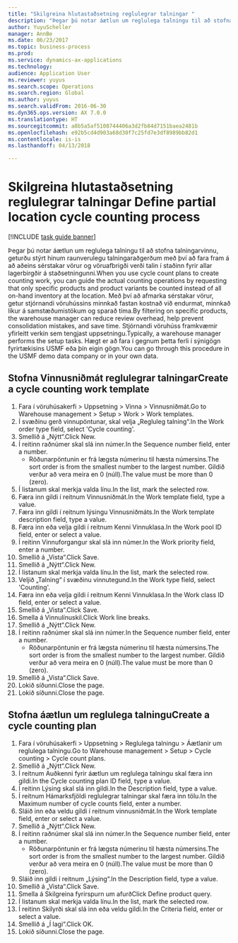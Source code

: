 ```yaml
--- 
title: "Skilgreina hlutastaðsetning reglulegrar talningar "
description: "Þegar þú notar áætlun um reglulega talningu til að stofna talningarvinnu, geturðu stýrt hinum raunverulegu talningaraðgerðum með því að fara fram á að aðeins sérstakar vörur og vöruafbrigði verði talin í staðinn fyrir allar lagerbirgðir á staðsetningunni."
author: YuyuScheller
manager: AnnBe
ms.date: 06/23/2017
ms.topic: business-process
ms.prod: 
ms.service: dynamics-ax-applications
ms.technology: 
audience: Application User
ms.reviewer: yuyus
ms.search.scope: Operations
ms.search.region: Global
ms.author: yuyus
ms.search.validFrom: 2016-06-30
ms.dyn365.ops.version: AX 7.0.0
ms.translationtype: HT
ms.sourcegitcommit: a8b5a5af5108744406a3d2fb84d7151baea2481b
ms.openlocfilehash: e92b5cd4d903a68d30f7c25fd7e3df8989bb82d1
ms.contentlocale: is-is
ms.lasthandoff: 04/13/2018

---
```

# <a name="define-partial-location-cycle-counting-process"></a><span data-ttu-id="86a6c-103">Skilgreina hlutastaðsetning reglulegrar talningar </span><span class="sxs-lookup"><span data-stu-id="86a6c-103">Define partial location cycle counting process</span></span> 

[!INCLUDE [task guide banner](../../includes/task-guide-banner.md)]

<span data-ttu-id="86a6c-104">Þegar þú notar áætlun um reglulega talningu til að stofna talningarvinnu, geturðu stýrt hinum raunverulegu talningaraðgerðum með því að fara fram á að aðeins sérstakar vörur og vöruafbrigði verði talin í staðinn fyrir allar lagerbirgðir á staðsetningunni.</span><span class="sxs-lookup"><span data-stu-id="86a6c-104">When you use cycle count plans to create counting work, you can guide the actual counting operations by requesting that only specific products and product variants be counted instead of all on-hand inventory at the location.</span></span> <span data-ttu-id="86a6c-105">Með því að afmarka sérstakar vörur, getur stjórnandi vöruhússins minnkað fastan kostnað við endurmat, minnkað líkur á samstæðumistökum og sparað tíma.</span><span class="sxs-lookup"><span data-stu-id="86a6c-105">By filtering on specific products, the warehouse manager can reduce review overhead, help prevent consolidation mistakes, and save time.</span></span> <span data-ttu-id="86a6c-106">Stjórnandi vöruhúss framkvæmir yfirleitt verkin sem tengjast uppsetningu.</span><span class="sxs-lookup"><span data-stu-id="86a6c-106">Typically, a warehouse manager performs the setup tasks.</span></span> <span data-ttu-id="86a6c-107">Hægt er að fara í gegnum þetta ferli í sýnigögn fyrirtækisins USMF eða þín eigin gögn.</span><span class="sxs-lookup"><span data-stu-id="86a6c-107">You can go through this procedure in the USMF demo data company or in your own data.</span></span>


## <a name="create-a-cycle-counting-work-template"></a><span data-ttu-id="86a6c-108">Stofna Vinnusniðmát reglulegrar talningar</span><span class="sxs-lookup"><span data-stu-id="86a6c-108">Create a cycle counting work template</span></span>
1. <span data-ttu-id="86a6c-109">Fara í vöruhúsakerfi  > Uppsetning  > Vinna  > Vinnusniðmát.</span><span class="sxs-lookup"><span data-stu-id="86a6c-109">Go to Warehouse management > Setup > Work > Work templates.</span></span>
2. <span data-ttu-id="86a6c-110">Í svæðinu gerð vinnupöntunar, skal velja „Regluleg talning“.</span><span class="sxs-lookup"><span data-stu-id="86a6c-110">In the Work order type field, select 'Cycle counting'.</span></span>
3. <span data-ttu-id="86a6c-111">Smellið á „Nýtt“.</span><span class="sxs-lookup"><span data-stu-id="86a6c-111">Click New.</span></span>
4. <span data-ttu-id="86a6c-112">Í reitinn raðnúmer skal slá inn númer.</span><span class="sxs-lookup"><span data-stu-id="86a6c-112">In the Sequence number field, enter a number.</span></span>
    * <span data-ttu-id="86a6c-113">Röðunarpöntunin er frá lægsta númerinu til hæsta númersins.</span><span class="sxs-lookup"><span data-stu-id="86a6c-113">The sort order is from the smallest number to the largest number.</span></span> <span data-ttu-id="86a6c-114">Gildið verður að vera meira en 0 (núll).</span><span class="sxs-lookup"><span data-stu-id="86a6c-114">The value must be more than 0 (zero).</span></span>  
5. <span data-ttu-id="86a6c-115">Í listanum skal merkja valda línu.</span><span class="sxs-lookup"><span data-stu-id="86a6c-115">In the list, mark the selected row.</span></span>
6. <span data-ttu-id="86a6c-116">Færa inn gildi í reitnum Vinnusniðmát.</span><span class="sxs-lookup"><span data-stu-id="86a6c-116">In the Work template field, type a value.</span></span>
7. <span data-ttu-id="86a6c-117">Færa inn gildi í reitnum lýsingu Vinnusniðmáts.</span><span class="sxs-lookup"><span data-stu-id="86a6c-117">In the Work template description field, type a value.</span></span>
8. <span data-ttu-id="86a6c-118">Færa inn eða velja gildi í reitnum Kenni Vinnuklasa.</span><span class="sxs-lookup"><span data-stu-id="86a6c-118">In the Work pool ID field, enter or select a value.</span></span>
9. <span data-ttu-id="86a6c-119">Í reitinn Vinnuforgangur skal slá inn númer.</span><span class="sxs-lookup"><span data-stu-id="86a6c-119">In the Work priority field, enter a number.</span></span>
10. <span data-ttu-id="86a6c-120">Smellið á „Vista“.</span><span class="sxs-lookup"><span data-stu-id="86a6c-120">Click Save.</span></span>
11. <span data-ttu-id="86a6c-121">Smellið á „Nýtt“.</span><span class="sxs-lookup"><span data-stu-id="86a6c-121">Click New.</span></span>
12. <span data-ttu-id="86a6c-122">Í listanum skal merkja valda línu.</span><span class="sxs-lookup"><span data-stu-id="86a6c-122">In the list, mark the selected row.</span></span>
13. <span data-ttu-id="86a6c-123">Veljið „Talning“ í svæðinu vinnutegund.</span><span class="sxs-lookup"><span data-stu-id="86a6c-123">In the Work type field, select 'Counting'.</span></span>
14. <span data-ttu-id="86a6c-124">Færa inn eða velja gildi í reitnum Kenni Vinnuklasa.</span><span class="sxs-lookup"><span data-stu-id="86a6c-124">In the Work class ID field, enter or select a value.</span></span>
15. <span data-ttu-id="86a6c-125">Smellið á „Vista“.</span><span class="sxs-lookup"><span data-stu-id="86a6c-125">Click Save.</span></span>
16. <span data-ttu-id="86a6c-126">Smella á Vinnulínuskil.</span><span class="sxs-lookup"><span data-stu-id="86a6c-126">Click Work line breaks.</span></span>
17. <span data-ttu-id="86a6c-127">Smellið á „Nýtt“.</span><span class="sxs-lookup"><span data-stu-id="86a6c-127">Click New.</span></span>
18. <span data-ttu-id="86a6c-128">Í reitinn raðnúmer skal slá inn númer.</span><span class="sxs-lookup"><span data-stu-id="86a6c-128">In the Sequence number field, enter a number.</span></span>
    * <span data-ttu-id="86a6c-129">Röðunarpöntunin er frá lægsta númerinu til hæsta númersins.</span><span class="sxs-lookup"><span data-stu-id="86a6c-129">The sort order is from the smallest number to the largest number.</span></span> <span data-ttu-id="86a6c-130">Gildið verður að vera meira en 0 (núll).</span><span class="sxs-lookup"><span data-stu-id="86a6c-130">The value must be more than 0 (zero).</span></span>  
19. <span data-ttu-id="86a6c-131">Smellið á „Vista“.</span><span class="sxs-lookup"><span data-stu-id="86a6c-131">Click Save.</span></span>
20. <span data-ttu-id="86a6c-132">Lokið síðunni.</span><span class="sxs-lookup"><span data-stu-id="86a6c-132">Close the page.</span></span>
21. <span data-ttu-id="86a6c-133">Lokið síðunni.</span><span class="sxs-lookup"><span data-stu-id="86a6c-133">Close the page.</span></span>

## <a name="create-a-cycle-counting-plan"></a><span data-ttu-id="86a6c-134">Stofna áætlun um reglulega talningu</span><span class="sxs-lookup"><span data-stu-id="86a6c-134">Create a cycle counting plan</span></span>
1. <span data-ttu-id="86a6c-135">Fara í vöruhúsakerfi > Uppsetning > Reglulega talningu > Áætlanir um reglulega talningu.</span><span class="sxs-lookup"><span data-stu-id="86a6c-135">Go to Warehouse management > Setup > Cycle counting > Cycle count plans.</span></span>
2. <span data-ttu-id="86a6c-136">Smellið á „Nýtt“.</span><span class="sxs-lookup"><span data-stu-id="86a6c-136">Click New.</span></span>
3. <span data-ttu-id="86a6c-137">Í reitnum Auðkenni fyrir áætlun um reglulega talningu skal færa inn gildi.</span><span class="sxs-lookup"><span data-stu-id="86a6c-137">In the Cycle counting plan ID field, type a value.</span></span>
4. <span data-ttu-id="86a6c-138">Í reitinn Lýsing skal slá inn gildi.</span><span class="sxs-lookup"><span data-stu-id="86a6c-138">In the Description field, type a value.</span></span>
5. <span data-ttu-id="86a6c-139">Í reitnum Hámarksfjöldi reglulegrar talningar skal færa inn tölu.</span><span class="sxs-lookup"><span data-stu-id="86a6c-139">In the Maximum number of cycle counts field, enter a number.</span></span>
6. <span data-ttu-id="86a6c-140">Sláið inn eða veldu gildi í reitnum vinnusniðmát.</span><span class="sxs-lookup"><span data-stu-id="86a6c-140">In the Work template field, enter or select a value.</span></span>
7. <span data-ttu-id="86a6c-141">Smellið á „Nýtt“.</span><span class="sxs-lookup"><span data-stu-id="86a6c-141">Click New.</span></span>
8. <span data-ttu-id="86a6c-142">Í reitinn raðnúmer skal slá inn númer.</span><span class="sxs-lookup"><span data-stu-id="86a6c-142">In the Sequence number field, enter a number.</span></span>
    * <span data-ttu-id="86a6c-143">Röðunarpöntunin er frá lægsta númerinu til hæsta númersins.</span><span class="sxs-lookup"><span data-stu-id="86a6c-143">The sort order is from the smallest number to the largest number.</span></span> <span data-ttu-id="86a6c-144">Gildið verður að vera meira en 0 (núll).</span><span class="sxs-lookup"><span data-stu-id="86a6c-144">The value must be more than 0 (zero).</span></span>  
9. <span data-ttu-id="86a6c-145">Sláið inn gildi í reitnum „Lýsing“.</span><span class="sxs-lookup"><span data-stu-id="86a6c-145">In the Description field, type a value.</span></span>
10. <span data-ttu-id="86a6c-146">Smellið á „Vista“.</span><span class="sxs-lookup"><span data-stu-id="86a6c-146">Click Save.</span></span>
11. <span data-ttu-id="86a6c-147">Smella á Skilgreina fyrirspurn um afurð</span><span class="sxs-lookup"><span data-stu-id="86a6c-147">Click Define product query.</span></span>
12. <span data-ttu-id="86a6c-148">Í listanum skal merkja valda línu.</span><span class="sxs-lookup"><span data-stu-id="86a6c-148">In the list, mark the selected row.</span></span>
13. <span data-ttu-id="86a6c-149">Í reitinn Skilyrði skal slá inn eða veldu gildi.</span><span class="sxs-lookup"><span data-stu-id="86a6c-149">In the Criteria field, enter or select a value.</span></span>
14. <span data-ttu-id="86a6c-150">Smellið á „Í lagi“.</span><span class="sxs-lookup"><span data-stu-id="86a6c-150">Click OK.</span></span>
15. <span data-ttu-id="86a6c-151">Lokið síðunni.</span><span class="sxs-lookup"><span data-stu-id="86a6c-151">Close the page.</span></span>


